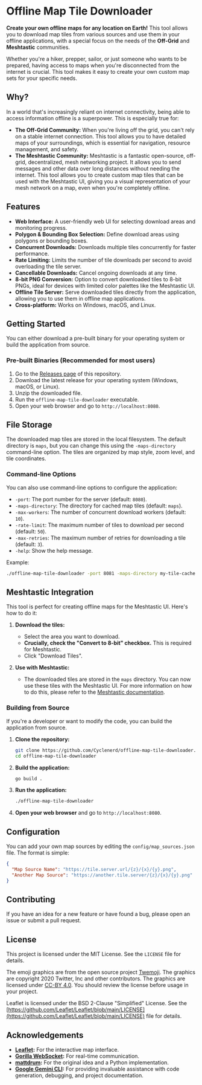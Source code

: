 # Offline Map Tile Downloader

**Create your own offline maps for any location on Earth!** This tool allows you to download map tiles from various sources and use them in your offline applications, with a special focus on the needs of the **Off-Grid** and **Meshtastic** communities.

Whether you're a hiker, prepper, sailor, or just someone who wants to be prepared, having access to maps when you're disconnected from the internet is crucial. This tool makes it easy to create your own custom map sets for your specific needs.

## Why?

In a world that's increasingly reliant on internet connectivity, being able to access information offline is a superpower. This is especially true for:

*   **The Off-Grid Community:** When you're living off the grid, you can't rely on a stable internet connection. This tool allows you to have detailed maps of your surroundings, which is essential for navigation, resource management, and safety.
*   **The Meshtastic Community:** Meshtastic is a fantastic open-source, off-grid, decentralized, mesh networking project. It allows you to send messages and other data over long distances without needing the internet. This tool allows you to create custom map tiles that can be used with the Meshtastic UI, giving you a visual representation of your mesh network on a map, even when you're completely offline.

## Features

*   **Web Interface:** A user-friendly web UI for selecting download areas and monitoring progress.
*   **Polygon & Bounding Box Selection:** Define download areas using polygons or bounding boxes.
*   **Concurrent Downloads:** Downloads multiple tiles concurrently for faster performance.
*   **Rate Limiting:** Limits the number of tile downloads per second to avoid overloading the tile server.
*   **Cancellable Downloads:** Cancel ongoing downloads at any time.
*   **8-bit PNG Conversion:** Option to convert downloaded tiles to 8-bit PNGs, ideal for devices with limited color palettes like the Meshtastic UI.
*   **Offline Tile Server:** Serve downloaded tiles directly from the application, allowing you to use them in offline map applications.
*   **Cross-platform:** Works on Windows, macOS, and Linux.

## Getting Started

You can either download a pre-built binary for your operating system or build the application from source.

### Pre-built Binaries (Recommended for most users)

1.  Go to the [Releases page](https://github.com/Cyclenerd/offline-map-tile-downloader/releases) of this repository.
2.  Download the latest release for your operating system (Windows, macOS, or Linux).
3.  Unzip the downloaded file.
4.  Run the `offline-map-tile-downloader` executable.
5.  Open your web browser and go to `http://localhost:8080`.

## File Storage

The downloaded map tiles are stored in the local filesystem. The default directory is `maps`, but you can change this using the `-maps-directory` command-line option. The tiles are organized by map style, zoom level, and tile coordinates.

### Command-line Options

You can also use command-line options to configure the application:

*   `-port`: The port number for the server (default: `8080`).
*   `-maps-directory`: The directory for cached map tiles (default: `maps`).
*   `-max-workers`: The number of concurrent download workers (default: `10`).
*   `-rate-limit`: The maximum number of tiles to download per second (default: `50`).
*   `-max-retries`: The maximum number of retries for downloading a tile (default: `3`).
*   `-help`: Show the help message.

Example:

```bash
./offline-map-tile-downloader -port 8081 -maps-directory my-tile-cache -max-workers 5 -rate-limit 25
```

## Meshtastic Integration

This tool is perfect for creating offline maps for the Meshtastic UI. Here's how to do it:

1.  **Download the tiles:**
    *   Select the area you want to download.
    *   **Crucially, check the "Convert to 8-bit" checkbox.** This is required for Meshtastic.
    *   Click "Download Tiles".

2.  **Use with Meshtastic:**
    *   The downloaded tiles are stored in the `maps` directory. You can now use these tiles with the Meshtastic UI. For more information on how to do this, please refer to the [Meshtastic documentation](https://meshtastic.org/docs/software/meshtastic-ui/#map).

### Building from Source

If you're a developer or want to modify the code, you can build the application from source.

1.  **Clone the repository:**
    ```bash
    git clone https://github.com/Cyclenerd/offline-map-tile-downloader.git
    cd offline-map-tile-downloader
    ```
2.  **Build the application:**
    ```bash
    go build .
    ```
3.  **Run the application:**
    ```bash
    ./offline-map-tile-downloader
    ```
4.  **Open your web browser** and go to `http://localhost:8080`.

## Configuration

You can add your own map sources by editing the `config/map_sources.json` file. The format is simple:

```json
{
  "Map Source Name": "https://tile.server.url/{z}/{x}/{y}.png",
  "Another Map Source": "https://another.tile.server/{z}/{x}/{y}.png"
}
```

## Contributing

If you have an idea for a new feature or have found a bug, please open an issue or submit a pull request.

## License

This project is licensed under the MIT License. See the `LICENSE` file for details.

The emoji graphics are from the open source project [Twemoji](https://twemoji.twitter.com/). The graphics are copyright 2020 Twitter, Inc and other contributors. The graphics are licensed under [CC-BY 4.0](https://creativecommons.org/licenses/by/4.0/). You should review the license before usage in your project.

Leaflet is licensed under the BSD 2-Clause "Simplified" License. See the [https://github.com/Leaflet/Leaflet/blob/main/LICENSE](https://github.com/Leaflet/Leaflet/blob/main/LICENSE) file for details.

## Acknowledgements

*   **[Leaflet](https://github.com/Leaflet/Leaflet):** For the interactive map interface.
*   **[Gorilla WebSocket](https://github.com/gorilla/websocket):** For real-time communication.
*   **[mattdrum](https://github.com/mattdrum/map-tile-downloader):** For the original idea and a Python implementation.
*   **[Google Gemini CLI](https://github.com/google-gemini/gemini-cli):** For providing invaluable assistance with code generation, debugging, and project documentation.